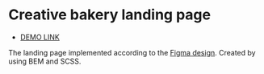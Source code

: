 # Creative bakery landing page

- [DEMO LINK](https://oksana-vas.github.io/creative-bakery-landing/)

The landing page implemented according to the [Figma design](https://www.figma.com/file/dY3izAm0Vspsmra4lQWQIP/Bakerlab-FE-students?node-id=0%3A1). 
Created by using BEM and SCSS.
